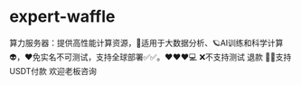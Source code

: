 # expert-waffle
算力服务器：提供高性能计算资源，🚀适用于大数据分析、🪐AI训练和科学计算👽，❤️免实名不可测试，支持全球部署✅✅。❤️❤️❤️💻 ❌不支持测试 退款 🤑🤑支持USDT付款 欢迎老板咨询
